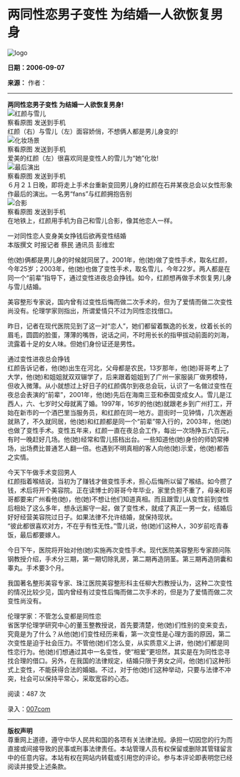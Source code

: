 # 两同性恋男子变性 为结婚一人欲恢复男身

![logo](http://www.kc0011.com)

**日期：2006-09-07**

**来源：** 作者：  

---

**两同性恋男子变性 为结婚一人欲恢复男身!**  
![红颜与雪儿](http://photocdn.sohu.com/20060627/Img243954203.jpg)  
察看原图 发送到手机  
红颜（右）与雪儿（左）面容娇俏，不想俩人都是男儿身变的!  
![化妆场景](http://photocdn.sohu.com/20060627/Img243954204.jpg)  
察看原图 发送到手机  
爱美的红颜（左）很喜欢同是变性人的雪儿为“她”化妆!  
![最后演出](http://photocdn.sohu.com/20060627/Img243954205.jpg)  
察看原图 发送到手机  
６月２１日晚，即将走上手术台重新变回男儿身的红颜在石井某夜总会以女性形象作最后的演出。一名男“fans”与红颜拥抱告别  
![合影](http://photocdn.sohu.com/20060627/Img243954206.jpg)  
察看原图 发送到手机  
在地铁上，红颜用手机为自己和雪儿合影，像其他恋人一样。  

一对同性恋人变身美女挣钱后欲再变性结婚  
本版撰文 时报记者 蔡民 通讯员 彭维宏  

他(她)俩都是男儿身的时候就同居了。2001年，他(她)做了变性手术，取名红颜，今年25岁；2003年，他(她)也做了变性手术，取名雪儿，今年22岁。两人都是在同一个“前辈”指导下，通过变性进夜总会挣钱。如今，红颜想再做手术恢复男儿身与雪儿结婚。  

美容整形专家说，国内曾有过变性后悔而做二次手术的，但为了爱情而做二次变性尚没有。伦理学家则指出，所谓爱情只不过为同性恋找借口。  

昨日，记者在现代医院见到了这一对“恋人”，她们都留着飘逸的长发，纹着长长的眉毛，圆圆的脸蛋，薄薄的嘴唇，说话之间，不时用长长的指甲拔动前面的刘海，流露着十足的女人味。但她们身份证还是男性。  

通过变性进夜总会挣钱  
红颜告诉记者，他(她)出生在河北，父母都是农民，13岁那年，他(她)哥哥考上了大学，他(她)和姐姐就双双辍学了，后来跟着姐姐到了广州一家服装厂做男模特，但收入微薄。从小就想过上好日子的红颜偶尔到夜总会玩，认识了一名做过变性在夜总会表演的“前辈”，2001年，他(她)先后在海南三亚和泰国变成女人。雪儿是江西人，六、七岁时父母就离了婚。1997年，16岁的他(她)就跟老乡到广州打工，开始在新市的一个酒巴里当服务员，和红颜在同一地方。逛街时一见钟情，几次邂逅就熟了，不久就同居，他(她)和红颜都是同一个“前辈”带入行的，2003年，他(她)也做了变性手术。变性五年来，红颜一直在夜总会工作，每出一次场挣五六百元，有时一晚赶好几场。他(她)经常和雪儿搭档出台。一些知道他(她)身份的师奶常捧场，出场费比普通艺人翻一倍。也遇到不明真相的客人向他(她)示爱，他(她)都告之实情。  

今天下午做手术变回男人  
红颜指着喉结说，当初为了赚钱才做变性手术，担心后悔所以留了喉结。如今攒了钱，术后将开个美容院。正在读博士的哥哥今年毕业，家里负担不重了，母亲和哥哥都要来广州看他(她)，他(她)不想让他们知道真相。而且跟雪儿从变性前到变性后相处了这么多年，想永远厮守一起，做了变性术，就成了真正一男一女，结婚后好好经营美容院过日子。如果法律不允许结婚，就保持现状。  
“彼此都很喜欢对方，不在乎有性无性。”雪儿说，他(她)们这种人，30岁前吃青春饭，最后都要嫁人。  

今日下午，医院将开始对他(她)实施再次变性手术。现代医院美容整形专家顾问陈钢教授介绍，手术分三期，第一期切除乳房，第二期再造阴茎。第三期再造阴囊和睾丸。手术要3个月。  

我国著名整形美容专家、珠江医院美容整形科主任柳大烈教授认为，这种二次变性的情况比较少见，国内曾经有过变性后悔而做二次手术的，但是为了爱情而做二次变性尚没有。  

伦理学家：不管怎么变都是同性恋  
省医学伦理学研究中心的董玉整教授说，首先要清楚，他(她)们性别的变来变去，究竟是为了什么？从他(她)们变性经历来看，第一次变性是心理方面的原因，第二次变性是迫于社会压力。不管他(她)们怎么变，从实质意义上讲，他(她)们都是同性恋行为。他(她)们想通过其中一名变性，使“相爱”更坦然，其实是在为同性恋寻找合理的借口。另外，在我国的法律规定，结婚只限于男女之间，他(她)们这种形式上变性，不能获得合法的婚姻。不过，对于他(她)们这种举动，只要与法律不冲突，社会可以保持平常心，采取宽容的心态。

阅读：487 次  

录入：[007com](memberProfile.aspx?id=4)  

---  

**版权声明**  
尊重网上道德，遵守中华人民共和国的各项有关法律法规。承担一切因您的行为而直接或间接导致的民事或刑事法律责任。本站管理人员有权保留或删除其管辖留言中的任意内容。本站有权在网站内转载或引用您的评论。参与本评论即表明您已经阅读并接受上述条款。
<!-- tcd_original_link http://www.lc0011.com/show.aspx?id=1086&cid=11 -->
